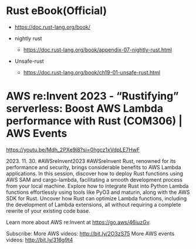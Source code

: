# Rust eBook(Official)

- https://doc.rust-lang.org/book/

- nightly rust
  - https://doc.rust-lang.org/book/appendix-07-nightly-rust.html

- Unsafe-rust
  - https://doc.rust-lang.org/book/ch19-01-unsafe-rust.html
 
# AWS re:Invent 2023 - “Rustifying” serverless: Boost AWS Lambda performance with Rust (COM306) | AWS Events

https://youtu.be/Mdh_2PXe9i8?si=0hgcz1xVdpLE7HwF

<p> 2023. 11. 30.  #AWSreInvent2023 #AWSreInvent
Rust, renowned for its performance and security, brings considerable benefits to AWS Lambda applications. In this session, discover how to deploy Rust functions using AWS SAM and cargo-lambda, facilitating a smooth development process from your local machine. Explore how to integrate Rust into Python Lambda functions effortlessly using tools like PyO3 and maturin, along with the AWS SDK for Rust. Uncover how Rust can optimize Lambda functions, including the development of Lambda extensions, all without requiring a complete rewrite of your existing code base.

Learn more about AWS re:Invent at https://go.aws/46iuzGv.

Subscribe:
More AWS videos: http://bit.ly/2O3zS75
More AWS events videos: http://bit.ly/316g9t4</p>
